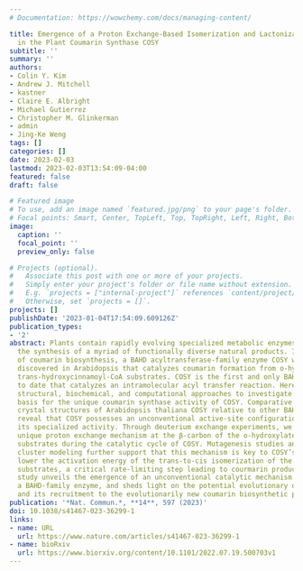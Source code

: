 ```yaml
---
# Documentation: https://wowchemy.com/docs/managing-content/

title: Emergence of a Proton Exchange-Based Isomerization and Lactonization Mechanism
  in the Plant Coumarin Synthase COSY
subtitle: ''
summary: ''
authors:
- Colin Y. Kim
- Andrew J. Mitchell
- kastner
- Claire E. Albright
- Michael Gutierrez
- Christopher M. Glinkerman
- admin
- Jing-Ke Weng
tags: []
categories: []
date: 2023-02-03
lastmod: 2023-02-03T13:54:09-04:00
featured: false
draft: false

# Featured image
# To use, add an image named `featured.jpg/png` to your page's folder.
# Focal points: Smart, Center, TopLeft, Top, TopRight, Left, Right, BottomLeft, Bottom, BottomRight.
image:
  caption: ''
  focal_point: ''
  preview_only: false

# Projects (optional).
#   Associate this post with one or more of your projects.
#   Simply enter your project's folder or file name without extension.
#   E.g. `projects = ["internal-project"]` references `content/project/deep-learning/index.md`.
#   Otherwise, set `projects = []`.
projects: []
publishDate: '2023-01-04T17:54:09.609126Z'
publication_types:
- '2'
abstract: Plants contain rapidly evolving specialized metabolic enzymes to support
  the synthesis of a myriad of functionally diverse natural products. In the case
  of coumarin biosynthesis, a BAHD acyltransferase-family enzyme COSY was recently
  discovered in Arabidopsis that catalyzes coumarin formation from o-hydroxylated
  trans-hydroxycinnamoyl-CoA substrates. COSY is the first and only BAHD enzyme known
  to date that catalyzes an intramolecular acyl transfer reaction. Here we combine
  structural, biochemical, and computational approaches to investigate the mechanistic
  basis for the unique coumarin synthase activity of COSY. Comparative analyses of
  crystal structures of Arabidopsis thaliana COSY relative to other BAHD proteins
  reveal that COSY possesses an unconventional active-site configuration adapted to
  its specialized activity. Through deuterium exchange experiments, we discover a
  unique proton exchange mechanism at the β-carbon of the o-hydroxylated trans-hydroxycinnamoyl-CoA
  substrates during the catalytic cycle of COSY. Mutagenesis studies and quantum mechanical
  cluster modeling further support that this mechanism is key to COSY’s ability to
  lower the activation energy of the trans-to-cis isomerization of the hydroxycinnamoyl-CoA
  substrates, a critical rate-limiting step leading to courmarin production. This
  study unveils the emergence of an unconventional catalytic mechanism mediated by
  a BAHD-family enzyme, and sheds light on the potential evolutionary origin of COSY
  and its recruitment to the evolutionarily new coumarin biosynthetic pathway in eudicots.
publication: '*Nat. Commun.*, **14**, 597 (2023)'
doi: 10.1038/s41467-023-36299-1
links:
- name: URL
  url: https://www.nature.com/articles/s41467-023-36299-1
- name: bioRxiv
  url: https://www.biorxiv.org/content/10.1101/2022.07.19.500703v1
---
```

